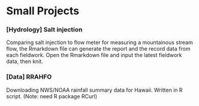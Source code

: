 # Small Projects

### [Hydrology] Salt injection
Comparing salt injection to flow meter for measuring a mountainous stream flow, the Rmarkdown file can generate the report and the record data from each fieldwork.  Open the Rmarkdown file and input the latest fieldwork data, then knit.

### [Data] RRAHFO
Downloading NWS/NOAA rainfall summary data for Hawaii. Written in R script. (Note: need R package RCurl)
